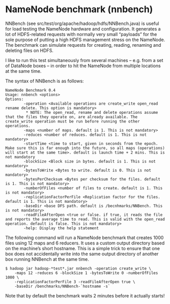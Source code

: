 # NameNode benchmark (nnbench)

NNBench (see src/test/org/apache/hadoop/hdfs/NNBench.java) is useful for load testing the NameNode hardware and configuration. It generates a lot of HDFS-related requests with normally very small “payloads” for the sole purpose of putting a high HDFS management stress on the NameNode. The benchmark can simulate requests for creating, reading, renaming and deleting files on HDFS.

I like to run this test simultaneously from several machines – e.g. from a set of DataNode boxes – in order to hit the NameNode from multiple locations at the same time.

The syntax of NNBench is as follows:

```
NameNode Benchmark 0.4
Usage: nnbench <options>
Options:
        -operation <Available operations are create_write open_read rename delete. This option is mandatory>
         * NOTE: The open_read, rename and delete operations assume that the files they operate on, are already available. The create_write operation must be run before running the other operations.
        -maps <number of maps. default is 1. This is not mandatory>
        -reduces <number of reduces. default is 1. This is not mandatory>
        -startTime <time to start, given in seconds from the epoch. Make sure this is far enough into the future, so all maps (operations) will start at the same time>. default is launch time + 2 mins. This is not mandatory
        -blockSize <Block size in bytes. default is 1. This is not mandatory>
        -bytesToWrite <Bytes to write. default is 0. This is not mandatory>
        -bytesPerChecksum <Bytes per checksum for the files. default is 1. This is not mandatory>
        -numberOfFiles <number of files to create. default is 1. This is not mandatory>
        -replicationFactorPerFile <Replication factor for the files. default is 1. This is not mandatory>
        -baseDir <base DFS path. default is /becnhmarks/NNBench. This is not mandatory>
        -readFileAfterOpen <true or false. if true, it reads the file and reports the average time to read. This is valid with the open_read operation. default is false. This is not mandatory>
        -help: Display the help statement
```

The following command will run a NameNode benchmark that creates 1000 files using 12 maps and 6 reducers. It uses a custom output directory based on the machine’s short hostname. This is a simple trick to ensure that one box does not accidentally write into the same output directory of another box running NNBench at the same time.

```
$ hadoop jar hadoop-*test*.jar nnbench -operation create_write \
    -maps 12 -reduces 6 -blockSize 1 -bytesToWrite 0 -numberOfFiles 1000 \
    -replicationFactorPerFile 3 -readFileAfterOpen true \
    -baseDir /benchmarks/NNBench-`hostname -s`
```

Note that by default the benchmark waits 2 minutes before it actually starts!